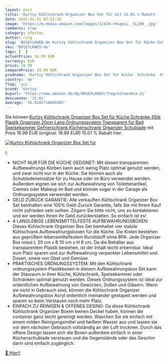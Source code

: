 ```yaml
---
layout: post
title: 'Kurtzy Kühlschrank Organizer Box Set für mit 15.01 % Rabatt'
date: 2021-01-31 02:52:26
image: 'https://m.media-amazon.com/images/I/41m-rHuqouL._SL200_.jpg'
comments: true
category: ofertas
author: ring
slug: 'B01EYLKWEO-de Kurtzy Kühlschrank Organizer Box Set für Küche Schränke...'
sku: 'B01EYLKWEO-de'
tags: [  ]
actualPrice: 16.99 EUR
currency: EUR
price: 16.99
comparePrice: 19.99 EUR
prodname: 'Kurtzy Kühlschrank Organizer Box Set für Küche  Schränke  4Stk  Plastik Organizer 20cm Lang  Ordnungssystem Transparent für Bad  Speisekammer  Gefrierschrank  Küchenschrank Organizer Schublade'
country: 'de'
flag: '🇩🇪'
brand: 'Kurtzy'
buyurl: 'https://www.amazon.de/dp/B01EYLKWEO/?tag=tolees0ca-21'
descuento: '15.01'
average: '16.9282716049383'
---
```


Sie können [Kurtzy Kühlschrank Organizer Box Set für Küche  Schränke  4Stk  Plastik Organizer 20cm Lang  Ordnungssystem Transparent für Bad  Speisekammer  Gefrierschrank  Küchenschrank Organizer Schublade](https://www.amazon.de/dp/B01EYLKWEO/?tag=tolees0ca-21) mit Preis 16.99 EUR (original: 19.99 EUR) 15.01 % Rabatt hier:

[![Kurtzy Kühlschrank Organizer Box Set für](https://m.media-amazon.com/images/I/41m-rHuqouL._SL200_.jpg)](https://www.amazon.de/dp/B01EYLKWEO/?tag=tolees0ca-21)

ℹ️:

- NICHT NUR FÜR DIE KÜCHE GEEIGNET: Mit diesen transparenten Aufbewahrungs Körben kann auch wenig Platz optimal genutzt werden, und zwar nicht nur in der Küche. Sie können auch als Schubladeneinsätze für zu Hause oder im Büro verwendet werden. Außerdem eignen sie sich zur Aufbewahrung von Toilettenartikel, Cremes oder Makeup im Bad und können sogar in der Garage als Ordnungssystem verwendet werden.
- GELD ZURÜCK GARANTIE: Alle verkauften Kühlschrank Organizer Box Set beinhalten eine 100% Geld-Zurück Garantie, falls Sie mit Ihrem Kauf nicht zufrieden sein sollten. Zögern Sie bitte nicht, uns zu kontaktieren und wir werden Ihnen Ihr Geld zurückerstatten. So einfach ist es!
- 4 LANGLEBIGE LEBENSMITTELFESTE AUFBEWAHRUNGSBOXEN: Dieses Kühlschrank Organizer Box Set beinhaltet vier stabile Kühlschrank Aufbewahrungsboxen für die Küche. Die Kisten bestehen aus geprüftem lebensmittelfestem Kunststoff ohne BPA. Jede Organizer Box misst L 20 cm x B 10 cm x H 8 cm. Da die Behälter aus transparentem Plastik bestehen, ist der Inhalt leicht erkennbar. Ideal zum Platz sparen und zur Aufbewahrung verpackter Lebensmittel und Dosen, sowie von Obst und Gemüse.
- PRAKTISCHES ORDNUNGSSYSTEM: Mit den Kühlschrank ordnungssystem Plastikboxen in diesem Aufbewahrungsbox Set kann der Stauraum in Ihrer Küche, Kühlschrank, Speisekammer oder Schränken optimal genutzt werden. Dieses Ordnungssystem ist ideal zur ordentlichen Aufbewahrung von Gewürzen, Soßen und Gläsern. Wenn sie nicht in Gebrauch sind, können die Kühlschrank Organizer Aufbewahrungsbox Acryl ordentlich ineinander gestapelt werden und sparen so beim Verstauen noch mehr Platz.
- EINFACH ZU REINIGEN & OFFENES DESING: Da diese Kühlschrank Kühlschrank Organizer Boxen keinen Deckel haben, können die container ganz leicht gereinigt werden. Waschen Sie sie einfach mit einem milden Reinigungsmittel und heißem Wasser aus und lassen sie vor dem nächsten Gebrauch vollständig an der Luft trocknen. Durch das offene Design lassen sich die Boxen außerdem einfach in einer Küchenschublade verstauen und die Gegenstände oder das Geschirr darin sind einfach zugänglich.

[🛒 Hier!!](https://www.amazon.de/dp/B01EYLKWEO/?tag=tolees0ca-21)
